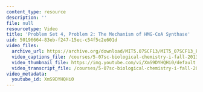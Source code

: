 ```yaml
---
content_type: resource
description: ''
file: null
resourcetype: Video
title: 'Problem Set 4, Problem 2: The Mechanism of HMG-CoA Synthase'
uid: 50196664-83eb-f247-15ec-c54f5c2e601d
video_files:
  archive_url: https://archive.org/download/MIT5.07SCF13/MIT5_07SCF13_Pset4_Q2_300k.mp4
  video_captions_file: /courses/5-07sc-biological-chemistry-i-fall-2013/b505a3943582547da29dabc18a921b8f_XmS9DYHQHi0.vtt
  video_thumbnail_file: https://img.youtube.com/vi/XmS9DYHQHi0/default.jpg
  video_transcript_file: /courses/5-07sc-biological-chemistry-i-fall-2013/8e353ebf81b29abf43a927095b32ac3b_XmS9DYHQHi0.pdf
video_metadata:
  youtube_id: XmS9DYHQHi0
---
```

